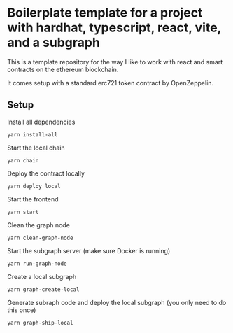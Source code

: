# Boilerplate template for a project with hardhat, typescript, react, vite, and a subgraph

This is a template repository for the way I like to work with react and smart contracts on the ethereum blockchain.

It comes setup with a standard erc721 token contract by OpenZeppelin.

## Setup

Install all dependencies

    yarn install-all

Start the local chain

    yarn chain

Deploy the contract locally

    yarn deploy local

Start the frontend

    yarn start

Clean the graph node

    yarn clean-graph-node

Start the subgraph server (make sure Docker is running)

    yarn run-graph-node

Create a local subgraph

    yarn graph-create-local

Generate subraph code and deploy the local subgraph (you only need to do this once)

    yarn graph-ship-local
